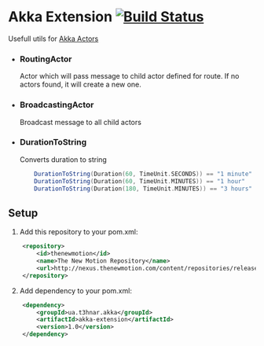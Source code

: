 # Akka Extension [![Build Status](https://secure.travis-ci.org/t3hnar/akka-extension.png)](http://travis-ci.org/t3hnar/akka-extension)

Usefull utils for [Akka Actors](http://http://akka.io)

* ### RoutingActor

    Actor which will pass message to child actor defined for route. If no actors found, it will create a new one.

* ### BroadcastingActor

    Broadcast message to all child actors

* ### DurationToString

    Converts duration to string

    ```scala
        DurationToString(Duration(60, TimeUnit.SECONDS)) == "1 minute"
        DurationToString(Duration(60, TimeUnit.MINUTES)) == "1 hour"
        DurationToString(Duration(180, TimeUnit.MINUTES)) == "3 hours"
    ```

## Setup

1. Add this repository to your pom.xml:
```xml
    <repository>
        <id>thenewmotion</id>
        <name>The New Motion Repository</name>
        <url>http://nexus.thenewmotion.com/content/repositories/releases-public</url>
    </repository>
```

2. Add dependency to your pom.xml:
```xml
    <dependency>
        <groupId>ua.t3hnar.akka</groupId>
        <artifactId>akka-extension</artifactId>
        <version>1.0</version>
    </dependency>
```